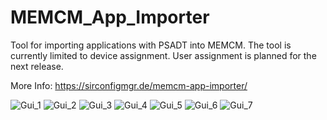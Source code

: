 # MEMCM_App_Importer
Tool for importing applications with PSADT into MEMCM.
The tool is currently limited to device assignment. User assignment is planned for the next release.

More Info: https://sirconfigmgr.de/memcm-app-importer/

![Gui_1](https://user-images.githubusercontent.com/43637014/129900296-c92f70dd-a5f8-4bd3-a5b7-cc54c7e1a82d.jpg)
![Gui_2](https://user-images.githubusercontent.com/43637014/129900320-fc427939-b3b4-42c9-ae50-8ec31c460684.jpg)
![Gui_3](https://user-images.githubusercontent.com/43637014/129900327-664fd832-1a3b-4cba-8787-e73a80c54b6f.jpg)
![Gui_4](https://user-images.githubusercontent.com/43637014/129900332-28833714-d4e0-41fe-bdc6-d524b45403e3.jpg)
![Gui_5](https://user-images.githubusercontent.com/43637014/129900340-96e7b5fa-3b38-4da8-8e82-c5a6605f9617.jpg)
![Gui_6](https://user-images.githubusercontent.com/43637014/129900347-1eeb71c5-3d82-40c3-b15e-e1d4b3b87e3e.jpg)
![Gui_7](https://user-images.githubusercontent.com/43637014/129900355-04eafef5-618b-4d07-899f-c3b3f53aed14.jpg)
